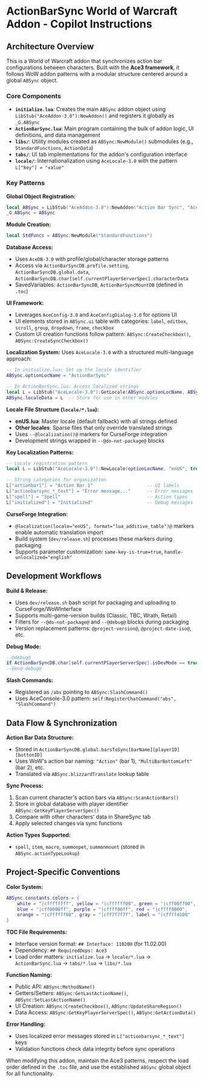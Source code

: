 # ActionBarSync World of Warcraft Addon - Copilot Instructions

## Architecture Overview

This is a World of Warcraft addon that synchronizes action bar configurations between characters. Built with the **Ace3 framework**, it follows WoW addon patterns with a modular structure centered around a global `ABSync` object.

### Core Components

- **`initialize.lua`**: Creates the main `ABSync` addon object using `LibStub("AceAddon-3.0"):NewAddon()` and registers it globally as `_G.ABSync`
- **`ActionBarSync.lua`**: Main program containing the bulk of addon logic, UI definitions, and data management
- **`libs/`**: Utility modules created as `ABSync:NewModule()` submodules (e.g., `StandardFunctions`, `ActionData`)
- **`tabs/`**: UI tab implementations for the addon's configuration interface
- **`locale/`**: Internationalization using `AceLocale-3.0` with the pattern `L["key"] = "value"`

### Key Patterns

**Global Object Registration:**
```lua
local ABSync = LibStub("AceAddon-3.0"):NewAddon("Action Bar Sync", "AceHook-3.0", "AceConsole-3.0", "AceEvent-3.0")
_G.ABSync = ABSync
```

**Module Creation:**
```lua
local StdFuncs = ABSync:NewModule("StandardFunctions")
```

**Database Access:**
- Uses `AceDB-3.0` with profile/global/character storage patterns
- Access via `ActionBarSyncDB.profile.setting`, `ActionBarSyncDB.global.data`, `ActionBarSyncDB.char[self.currentPlayerServerSpec].characterData`
- SavedVariables: `ActionBarSyncDB`, `ActionBarSyncMountDB` (defined in `.toc`)

**UI Framework:**
- Leverages `AceConfig-3.0` and `AceConfigDialog-3.0` for options UI
- UI elements stored in `ABSync.ui` table with categories: `label`, `editbox`, `scroll`, `group`, `dropdown`, `frame`, `checkbox`
- Custom UI creation functions follow pattern: `ABSync:CreateCheckbox()`, `ABSync:CreateSyncCheckbox()`

**Localization System:**
Uses `AceLocale-3.0` with a structured multi-language approach:

```lua
-- In initialize.lua: Set up the locale identifier
ABSync.optionLocName = "ActionBarSync"

-- In ActionBarSync.lua: Access localized strings
local L = LibStub("AceLocale-3.0"):GetLocale(ABSync.optionLocName, ABSync.localeSilent)
ABSync.localeData = L  -- Store for use in other modules
```

**Locale File Structure (`locale/*.lua`):**
- **enUS.lua**: Master locale (default fallback) with all strings defined
- **Other locales**: Sparse files that only override translated strings
- Uses `--@localization()@` markers for CurseForge integration
- Development strings wrapped in `--@do-not-package@` blocks

**Key Localization Patterns:**
```lua
-- Locale registration pattern
local L = LibStub("AceLocale-3.0"):NewLocale(optionLocName, "enUS", true, silent)

-- String categories for organization
L["actionbar1"] = "Action Bar 1"                    -- UI labels
L["actionbarsync_*_text"] = "Error message..."      -- Error messages  
L["spell"] = "Spell"                                -- Action types
L["initialized"] = "Initialized"                    -- Debug messages
```

**CurseForge Integration:**
- `@localization(locale="enUS", format="lua_additive_table")@` markers enable automatic translation import
- Build system (`dev/release.sh`) processes these markers during packaging
- Supports parameter customization: `same-key-is-true=true`, `handle-unlocalized="english"`

## Development Workflows

**Build & Release:**
- Uses `dev/release.sh` bash script for packaging and uploading to CurseForge/WoWInterface
- Supports multi-game-version builds (Classic, TBC, Wrath, Retail)
- Filters for `--@do-not-package@` and `--@debug@` blocks during packaging
- Version replacement patterns: `@project-version@`, `@project-date-iso@`, etc.

**Debug Mode:**
```lua
--@debug@ 
if ActionBarSyncDB.char[self.currentPlayerServerSpec].isDevMode == true then self:Print(L["initialized"]) end
--@end-debug@
```

**Slash Commands:**
- Registered as `/abs` pointing to `ABSync:SlashCommand()`
- Uses AceConsole-3.0 pattern: `self:RegisterChatCommand("abs", "SlashCommand")`

## Data Flow & Synchronization

**Action Bar Data Structure:**
- Stored in `ActionBarSyncDB.global.barsToSync[barName][playerID][buttonID]`
- Uses WoW's action bar naming: `"Action"` (bar 1), `"MultiBarBottomLeft"` (bar 2), etc.
- Translated via `ABSync.blizzardTranslate` lookup table

**Sync Process:**
1. Scan current character's action bars via `ABSync:ScanActionBars()`
2. Store in global database with player identifier `ABSync:GetKeyPlayerServerSpec()`
3. Compare with other characters' data in ShareSync tab
4. Apply selected changes via sync functions

**Action Types Supported:**
- `spell`, `item`, `macro`, `summonpet`, `summonmount` (stored in `ABSync.actionTypeLookup`)

## Project-Specific Conventions

**Color System:**
```lua
ABSync.constants.colors = {
    white = "|cffffffff", yellow = "|cffffff00", green = "|cff00ff00",
    blue = "|cff0000ff", purple = "|cffff00ff", red = "|cffff0000",
    orange = "|cffff7f00", gray = "|cff7f7f7f", label = "|cffffd100"
}
```

**TOC File Requirements:**
- Interface version format: `## Interface: 110200` (for 11.02.00)
- Dependency: `## RequiredDeps: Ace3` 
- Load order matters: `initialize.lua` → `locale/*.lua` → `ActionBarSync.lua` → `tabs/*.lua` → `libs/*.lua`

**Function Naming:**
- Public API: `ABSync:MethodName()` 
- Getters/Setters: `ABSync:GetLastActionName()`, `ABSync:SetLastActionName()`
- UI Creation: `ABSync:CreateCheckbox()`, `ABSync:UpdateShareRegion()`
- Data Access: `ABSync:GetKeyPlayerServerSpec()`, `ABSync:GetActionData()`

**Error Handling:**
- Uses localized error messages stored in `L["actionbarsync_*_text"]` keys
- Validation functions check data integrity before sync operations

When modifying this addon, maintain the Ace3 patterns, respect the load order defined in the `.toc` file, and use the established `ABSync` global object for all functionality.
